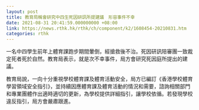 ```yaml
---
layout: post
title: 教育局稱會研究中四生死因研訊所提建議　形容事件不幸
date: 2021-08-31 20:41:59.000000000 +08:00
link: https://news.rthk.hk/rthk/ch/component/k2/1608454-20210831.htm
categories: rthk
---
```


一名中四學生前年上體育課跑步期間暈倒，經搶救後不治。死因研訊陪審團一致裁定死者死於自然。教育局表示，就是次不幸事件，局方會研究死因庭所提出的建議。

教育局說，一向十分重視學校體育課及體育活動安全，局方已編訂《香港學校體育學習領域安全指引》，並持續因應體育課及體育活動的情況和需要，諮詢相關部門和專業團體作出適時適切的更新，為學校提供詳細指引，讓學校依循。若發現學校違反指引，局方會嚴肅跟進。
